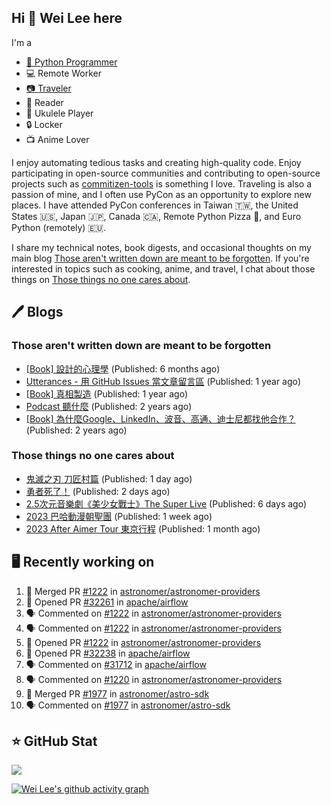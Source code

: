 ## Hi 👋 Wei Lee here

I'm a

* [🐍 Python Programmer](https://pycon-note.wei-lee.me/)
* 💻 Remote Worker
* [📷 Traveler](https://travlog.wei-lee.me/)
* 📖 Reader
* 🎵 Ukulele Player
* 🔒 Locker
* 📺 Anime Lover

I enjoy automating tedious tasks and creating high-quality code. Enjoy participating in open-source communities and contributing to open-source projects such as [commitizen-tools](https://github.com/commitizen-tools) is something I love. Traveling is also a passion of mine, and I often use PyCon as an opportunity to explore new places. I have attended PyCon conferences in Taiwan 🇹🇼, the United States 🇺🇸, Japan 🇯🇵, Canada 🇨🇦, Remote Python Pizza 🍕, and Euro Python (remotely) 🇪🇺.

I share my technical notes, book digests, and occasional thoughts on my main blog [Those aren't written down are meant to be forgotten](https://blog.wei-lee.me/). If you're interested in topics such as cooking, anime, and travel, I chat about those things on [Those things no one cares about](https://travlog.wei-lee.me/).

## 🖊️ Blogs

### Those aren't written down are meant to be forgotten

* [[Book] 設計的心理學](https://blog.wei-lee.me/posts/book/2023/01/the-design-of-everyday-things) (Published: 6 months ago)
* [Utterances - 用 GitHub Issues 當文章留言區](https://blog.wei-lee.me/posts/tech/2022/02/use-github-issues-as-comment-system) (Published: 1 year ago)
* [[Book] 真相製造](https://blog.wei-lee.me/posts/book/2022/02/reality-is-business) (Published: 1 year ago)
* [Podcast 聽什麼](https://blog.wei-lee.me/posts/gossiping/2021/12/podcast-i-listen-to) (Published: 2 years ago)
* [[Book] 為什麼Google、LinkedIn、波音、高通、迪士尼都找他合作？](https://blog.wei-lee.me/posts/book/2021/12/pitch-anyting) (Published: 2 years ago)

### Those things no one cares about

* [鬼滅之刃 刀匠村篇](https://travlog.wei-lee.me/posts/review/2023/07/demon-slayer-to-the-swordsmith-village) (Published: 1 day ago)
* [勇者死了！](https://travlog.wei-lee.me/posts/review/2023/07/the-legendary-hero-is-dead) (Published: 2 days ago)
* [2.5次元音樂劇《美少女戰士》The Super Live](https://travlog.wei-lee.me/posts/review/2023/06/2-5-dimension-musical-sailor-moon-the-super-live) (Published: 6 days ago)
* [2023 巴哈動漫朝聖團](https://travlog.wei-lee.me/posts/travel/2023/06/bahamut-anime-tourism-2023) (Published: 1 week ago)
* [2023 After Aimer Tour 東京行程](https://travlog.wei-lee.me/posts/travel/2023/05/2023-after-aimer-tour-tokyo-itinerary) (Published: 1 month ago)

## 🖥️ Recently working on

1. 🎉 Merged PR [#1222](https://github.com/astronomer/astronomer-providers/pull/1222) in [astronomer/astronomer-providers](https://github.com/astronomer/astronomer-providers)
2. 💪 Opened PR [#32261](https://github.com/apache/airflow/pull/32261) in [apache/airflow](https://github.com/apache/airflow)
3. 🗣 Commented on [#1222](https://github.com/astronomer/astronomer-providers/issues/1222) in [astronomer/astronomer-providers](https://github.com/astronomer/astronomer-providers)
4. 🗣 Commented on [#1222](https://github.com/astronomer/astronomer-providers/issues/1222) in [astronomer/astronomer-providers](https://github.com/astronomer/astronomer-providers)
5. 💪 Opened PR [#1222](https://github.com/astronomer/astronomer-providers/pull/1222) in [astronomer/astronomer-providers](https://github.com/astronomer/astronomer-providers)
6. 💪 Opened PR [#32238](https://github.com/apache/airflow/pull/32238) in [apache/airflow](https://github.com/apache/airflow)
7. 🗣 Commented on [#31712](https://github.com/apache/airflow/issues/31712) in [apache/airflow](https://github.com/apache/airflow)
8. 🗣 Commented on [#1220](https://github.com/astronomer/astronomer-providers/issues/1220) in [astronomer/astronomer-providers](https://github.com/astronomer/astronomer-providers)
9. 🎉 Merged PR [#1977](https://github.com/astronomer/astro-sdk/pull/1977) in [astronomer/astro-sdk](https://github.com/astronomer/astro-sdk)
10. 🗣 Commented on [#1977](https://github.com/astronomer/astro-sdk/issues/1977) in [astronomer/astro-sdk](https://github.com/astronomer/astro-sdk)


## ⭐ GitHub Stat
[![](https://github-readme-stats.vercel.app/api?username=Lee-W&show_icons=true&hide_title=true&cache_seconds=86400)](https://github.com/anuraghazra/github-readme-stats)

[![Wei Lee's github activity graph](https://github-readme-activity-graph.vercel.app/graph?username=Lee-W&theme=dracula)](https://github.com/ashutosh00710/github-readme-activity-graph)
